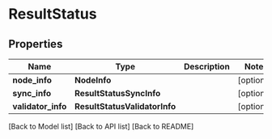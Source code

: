 # ResultStatus

## Properties

| Name                | Type                          | Description | Notes       |
| ------------------- | ----------------------------- | ----------- | ----------- |
| **node\_info**      | **NodeInfo**                  |             | \[optional] |
| **sync\_info**      | **ResultStatusSyncInfo**      |             | \[optional] |
| **validator\_info** | **ResultStatusValidatorInfo** |             | \[optional] |

\[Back to Model list] \[Back to API list] \[Back to README]
